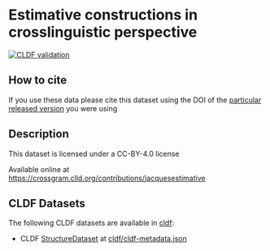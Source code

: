 # Estimative constructions in crosslinguistic perspective

[![CLDF validation](https://github.com/cldf-datasets/jacquesestimative/workflows/CLDF-validation/badge.svg)](https://github.com/cldf-datasets/jacquesestimative/actions?query=workflow%3ACLDF-validation)

## How to cite

If you use these data please cite
this dataset using the DOI of the [particular released version](../../releases/) you were using

## Description


This dataset is licensed under a CC-BY-4.0 license

Available online at https://crossgram.clld.org/contributions/jacquesestimative


## CLDF Datasets

The following CLDF datasets are available in [cldf](cldf):

- CLDF [StructureDataset](https://github.com/cldf/cldf/tree/master/modules/StructureDataset) at [cldf/cldf-metadata.json](cldf/cldf-metadata.json)